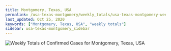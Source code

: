 ```yaml
---
title: Montgomery, Texas, USA
permalink: /usa-texas-montgomery/weekly_totals/usa-texas-montgomery-weekly_totals.html
last_updated: Oct 25, 2020
keywords: ["Montgomery, Texas, USA", "weekly totals"]
sidebar: usa-texas-montgomery_sidebar
---
```


![Weekly Totals of Confirmed Cases for Montgomery, Texas, USA](/covid_tracker/images/graphs/usa-texas-montgomery-weekly_totals_graph.png)
